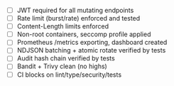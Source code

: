 - [ ] JWT required for all mutating endpoints
- [ ] Rate limit (burst/rate) enforced and tested
- [ ] Content-Length limits enforced
- [ ] Non-root containers, seccomp profile applied
- [ ] Prometheus /metrics exporting, dashboard created
- [ ] NDJSON batching + atomic rotate verified by tests
- [ ] Audit hash chain verified by tests
- [ ] Bandit + Trivy clean (no highs)
- [ ] CI blocks on lint/type/security/tests
